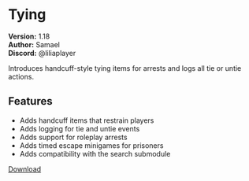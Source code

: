 # Tying

**Version:** 1.18  
**Author:** Samael  
**Discord:** @liliaplayer  

Introduces handcuff-style tying items for arrests and logs all tie or untie actions.

## Features

- Adds handcuff items that restrain players
- Adds logging for tie and untie events
- Adds support for roleplay arrests
- Adds timed escape minigames for prisoners
- Adds compatibility with the search submodule

[Download](https://github.com/LiliaFramework/Modules/raw/refs/heads/gh-pages/tying.zip)
